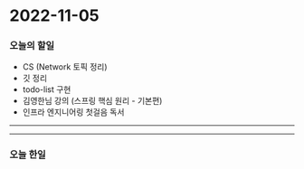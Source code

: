 2022-11-05
==========

### 오늘의 할일
* CS (Network 토픽 정리)
* 깃 정리
* todo-list 구현
* 김영한님 강의 (스프링 핵심 원리 - 기본편)
* 인프라 엔지니어링 첫걸음 독서

<hr/>
<hr/>

### 오늘 한일